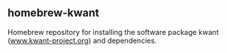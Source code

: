 homebrew-kwant
--------------

Homebrew repository for installing the software package kwant
(www.kwant-project.org) and dependencies.
